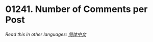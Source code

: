 # 01241. Number of Comments per Post

  _Read this in other languages:_
    [_简体中文_](README.zh-CN.md)

